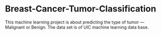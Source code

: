 # Breast-Cancer-Tumor-Classification
This machine learning project is about predicting the type of tumor — Malignant or Benign. The data set is of UIC machine learning data base. 
